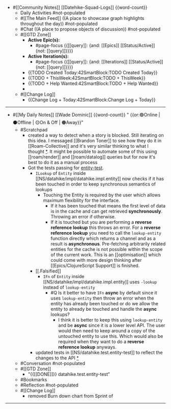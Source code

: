 - #[[Community Notes]] [[Datehike-Squad-Logs]] {{word-count}} 
    - Daily Activities #not-populated
    - #[[The Main Feed]] ((A place to showcase graph highlights throughout the day)) #not-populated
    - #Chat ((A place to propose objects of discussion)) #not-populated
    - #[[GTD Zone]]
        - **Active Epic(s):**
            - #page-focus {{[[query]]: {and: [[Epics]] [[Status/Active]] {not: [[query]]}}}}
        - **Active Iteration(s):**
            - #page-focus {{[[query]]: {and: [[Iterations]] [[Status/Active]] {not: [[query]]}}}}
        - {{TODO Created Today:42SmartBlock:TODO Created Today}}
        - {{TODO + ThisWeek:42SmartBlock:TODO + ThisWeek}}
        - {{TODO + Help Wanted:42SmartBlock:TODO + Help Wanted}}
        -  
    - #[[Change Log]]
        - {{Change Log + Today:42SmartBlock:Change Log + Today}}
- ---
- #[[My Daily Notes]] [[Wade Dominic]] {{word-count}} " {{or:🟢Online | ⚫️Offline | 🟡On & Off | 🟠Away}}"
    - #Scratchpad
        - created a way to detect when a story is blocked. Still iterating on this idea. I messaged [[Brandon Toner]] to see how they do it in [[Roam-Collective]] and it's very similar thinking to what I thought [*](https://roamresearch.com/#/app/Roam-Collective/page/5Zx9LGHrL). It might be possible to automate some of this using [[roam/render]] and [[roam/datalog]] queries but for now it's best to do it as a manual process
        - Got the tests passing for [entity-test](((v0Vclr36k))). 
            - `ILookup` of `Entity` inside [[NS/datahike/impl/datahike.impl.entity]] now checks if it has been touched in order to keep synchronous semantics of lookups
                - Touching the Entity is required by the user which allows maximum flexibility for the interface. 
                    - If it has been touched that means the first level of data is in the cache and can get retrieved **synchronously**. Throwing an error if otherwise. 
                    - If it is touched but you are performing a __reverse reference lookup__ this throws an error. For a __reverse reference lookup__ you need to call the `lookup-entity` function directly which returns a channel and as a result is **asynchronous**. Pre-fetching arbitrarily related entities for the cache is not possible within the scope of the current work. This is an [[optimisation]] which could come with more design thinking after [[Epics/ClojureScript Support]] is finished.
            - [[.Falsified]] 
                - `IFn` of `Entity` inside [[NS/datahike/impl/datahike.impl.entity]] uses `-lookup` instead of `lookup-entity`
                    - #Q Is it better to have `IFn` **async** by default since it uses `lookup-entity` then throw an error when the entity has already been touched or do we allow the entity to already be touched and handle the **async** lookups?
                        - I think it is better to keep this using `lookup-entity` and be **async** since it is a lower level API. The user would then need to keep around a copy of the untouched entity to use this. Which would also be required when they want to do a __reverse reference lookup__ anyways.
            - updated tests in [[NS/datahike.test.entity-test]] to reflect the changes to the API [*](((8fyQ--ie_)))
    - #Conversation #not-populated
    - #[[GTD Zone]]
        - "{{[[DONE]]}} datahike.test.entity-test"
    - #Bookmarks
    - #Reflection #not-populated
    - #[[Change Log]]
        - removed Burn down chart from Sprint of 
- ---
